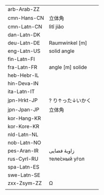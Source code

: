 | | | |
|-|-|-|
| arb-Arab-ZZ |  |  |
| cmn-Hans-CN | 立体角 |  |
| cmn-Latn-CN | lìtǐ jiǎo |  |
| dan-Latn-DK |  |  |
| deu-Latn-DE | Raumwinkel [m] |  |
| eng-Latn-US | solid angle |  |
| fin-Latn-FI |  |  |
| fra-Latn-FR | angle [m] solide |  |
| heb-Hebr-IL |  |  |
| hin-Deva-IN |  |  |
| ita-Latn-IT |  |  |
| jpn-Hrkt-JP | ? り↑った↓いかく |  |
| jpn-Jpan-JP | 立体角 |  |
| kor-Hang-KR |  |  |
| kor-Kore-KR |  |  |
| nld-Latn-NL |  |  |
| nob-Latn-NO |  |  |
| pes-Aran-IR | زاویهٔ فضایی |  |
| rus-Cyrl-RU | теле́сный у́гол |  |
| spa-Latn-ES |  |  |
| swe-Latn-SE |  |  |
| zxx-Zsym-ZZ | Ω |  |
|  |  |  |
